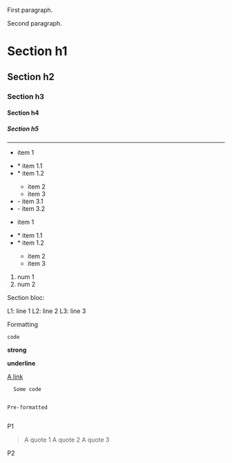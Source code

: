 <p>First paragraph.</p><p>Second paragraph.</p><h1>Section h1</h1><h2>Section h2</h2><h3>Section h3</h3><h4>Section h4</h4><h5>Section h5</h5><hr><ul><li>item 1</li></ul><ul><li>* item 1.1</li><li>* item 1.2</li><ul><li>item 2</li><li>item 3</li></ul><li>- item 3.1</li><li>- item 3.2</li></ul><ul><li>item 1</li></ul><ul><li>* item 1.1</li><li>* item 1.2</li><ul><li>item 2</li><li>item 3</li></ul></ul><ol><li>num 1</li><li>num 2</li></ol><p>Section bloc:</p><p>L1: line 1 L2: line 2 L3: line 3</p><p>Formatting</p><p><code>code</code></p><p><strong>strong</strong></p><p><strong>underline</strong></p><p><a href="https://link-url/">A link</a></p><pre><code>  Some code

  Pre-formatted
</code></pre><p>P1</p><blockquote><p>A quote 1 A quote 2 A quote 3</p></blockquote><p>P2</p>
